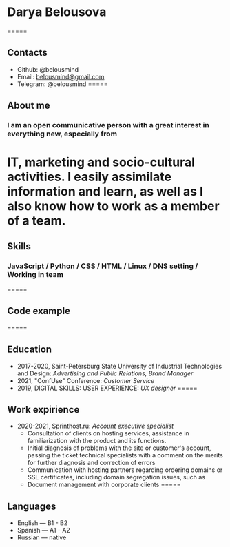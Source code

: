 # Darya Belousova
=====
## Contacts
* Github: @belousmind
* Email: belousmind@gmail.com
* Telegram: @belousmind
=====
## About me
### I am an open communicative person with a great interest in everything new, especially from
IT, marketing and socio-cultural activities. I easily assimilate information and learn, as well as
I also know how to work as a member of a team.
=====
## Skills
### JavaScript / Python / CSS / HTML / Linux / DNS setting / Working in team
=====
## Code example
=====
## Education
* 2017-2020, Saint-Petersburg State University of Industrial Technologies and Design: _Advertising and Public Relations, Brand Manager_
* 2021, "ConfUse" Conference: _Customer Service_
* 2019, DIGITAL SKILLS: USER EXPERIENCE: _UX designer_
=====
## Work expirience
* 2020-2021, Sprinthost.ru: _Account executive specialist_
  + Consultation of clients on hosting services, assistance in familiarization with the product and its functions.
  + Initial diagnosis of problems with the site or customer's account, passing the ticket technical specialists with a comment on the merits for further diagnosis and correction of errors
  + Communication with hosting partners regarding ordering domains or SSL certificates, including domain segregation issues, such as
  + Document management with corporate clients
=====
## Languages
* English — B1 - B2
* Spanish — A1 - A2
* Russian — native
